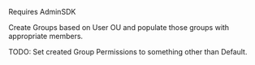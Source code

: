 Requires AdminSDK

Create Groups based on User OU and populate those groups with appropriate members.

TODO: Set created Group Permissions to something other than Default.
